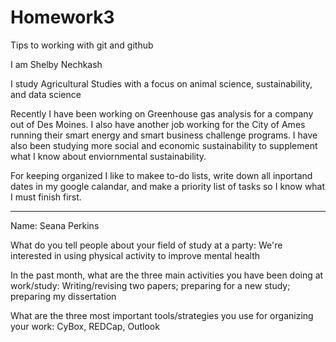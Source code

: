 # Homework3
Tips to working with git and github

I am Shelby Nechkash

I study Agricultural Studies with a focus on animal science, sustainability, and data science

Recently I have been working on Greenhouse gas analysis for a company out of Des Moines. I also have another job working for the City of Ames running their smart energy and smart business challenge programs. I have also been studying more social and economic sustainability to supplement what I know about enviornmental sustainability. 

For keeping organized I like to makee to-do lists, write down all inportand dates in my google calandar, and make a priority list of tasks so I know what I must finish first. 

--- 

Name: Seana Perkins 

What do you tell people about your field of study at a party: We're interested in using physical activity to improve mental health 

In the past month, what are the three main activities you have been doing at work/study: Writing/revising two papers; preparing for a new study; preparing my dissertation

What are the three most important tools/strategies you use for organizing your work: CyBox, REDCap, Outlook
